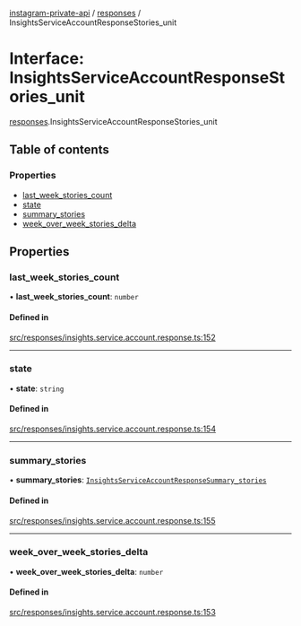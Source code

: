[instagram-private-api](../../README.md) / [responses](../../modules/responses.md) / InsightsServiceAccountResponseStories_unit

# Interface: InsightsServiceAccountResponseStories\_unit

[responses](../../modules/responses.md).InsightsServiceAccountResponseStories_unit

## Table of contents

### Properties

- [last\_week\_stories\_count](InsightsServiceAccountResponseStories_unit.md#last_week_stories_count)
- [state](InsightsServiceAccountResponseStories_unit.md#state)
- [summary\_stories](InsightsServiceAccountResponseStories_unit.md#summary_stories)
- [week\_over\_week\_stories\_delta](InsightsServiceAccountResponseStories_unit.md#week_over_week_stories_delta)

## Properties

### last\_week\_stories\_count

• **last\_week\_stories\_count**: `number`

#### Defined in

[src/responses/insights.service.account.response.ts:152](https://github.com/Nerixyz/instagram-private-api/blob/b3351b9/src/responses/insights.service.account.response.ts#L152)

___

### state

• **state**: `string`

#### Defined in

[src/responses/insights.service.account.response.ts:154](https://github.com/Nerixyz/instagram-private-api/blob/b3351b9/src/responses/insights.service.account.response.ts#L154)

___

### summary\_stories

• **summary\_stories**: [`InsightsServiceAccountResponseSummary_stories`](InsightsServiceAccountResponseSummary_stories.md)

#### Defined in

[src/responses/insights.service.account.response.ts:155](https://github.com/Nerixyz/instagram-private-api/blob/b3351b9/src/responses/insights.service.account.response.ts#L155)

___

### week\_over\_week\_stories\_delta

• **week\_over\_week\_stories\_delta**: `number`

#### Defined in

[src/responses/insights.service.account.response.ts:153](https://github.com/Nerixyz/instagram-private-api/blob/b3351b9/src/responses/insights.service.account.response.ts#L153)
